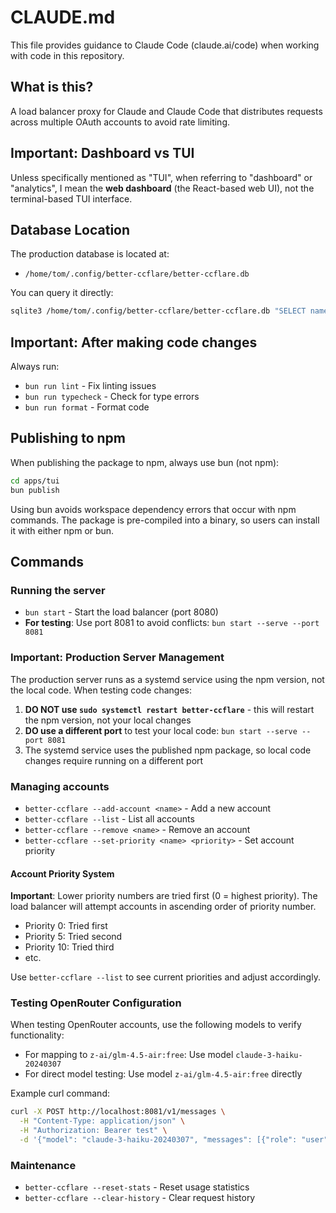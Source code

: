 # CLAUDE.md

This file provides guidance to Claude Code (claude.ai/code) when working with code in this repository.

## What is this?

A load balancer proxy for Claude and Claude Code that distributes requests across multiple OAuth accounts to avoid rate limiting.

## Important: Dashboard vs TUI

Unless specifically mentioned as "TUI", when referring to "dashboard" or "analytics", I mean the **web dashboard** (the React-based web UI), not the terminal-based TUI interface.

## Database Location

The production database is located at:
- `/home/tom/.config/better-ccflare/better-ccflare.db`

You can query it directly:
```bash
sqlite3 /home/tom/.config/better-ccflare/better-ccflare.db "SELECT name, provider, custom_endpoint FROM accounts;"
```

## Important: After making code changes

Always run:
- `bun run lint` - Fix linting issues
- `bun run typecheck` - Check for type errors
- `bun run format` - Format code

## Publishing to npm

When publishing the package to npm, always use bun (not npm):

```bash
cd apps/tui
bun publish
```

Using bun avoids workspace dependency errors that occur with npm commands. The package is pre-compiled into a binary, so users can install it with either npm or bun.

## Commands

### Running the server
- `bun start` - Start the load balancer (port 8080)
- **For testing**: Use port 8081 to avoid conflicts: `bun start --serve --port 8081`

### Important: Production Server Management
The production server runs as a systemd service using the npm version, not the local code. When testing code changes:

1. **DO NOT use `sudo systemctl restart better-ccflare`** - this will restart the npm version, not your local changes
2. **DO use a different port** to test your local code: `bun start --serve --port 8081`
3. The systemd service uses the published npm package, so local code changes require running on a different port

### Managing accounts
- `better-ccflare --add-account <name>` - Add a new account
- `better-ccflare --list` - List all accounts
- `better-ccflare --remove <name>` - Remove an account
- `better-ccflare --set-priority <name> <priority>` - Set account priority

#### Account Priority System
**Important**: Lower priority numbers are tried first (0 = highest priority). The load balancer will attempt accounts in ascending order of priority number.
- Priority 0: Tried first
- Priority 5: Tried second
- Priority 10: Tried third
- etc.

Use `better-ccflare --list` to see current priorities and adjust accordingly.

### Testing OpenRouter Configuration
When testing OpenRouter accounts, use the following models to verify functionality:
- For mapping to `z-ai/glm-4.5-air:free`: Use model `claude-3-haiku-20240307`
- For direct model testing: Use model `z-ai/glm-4.5-air:free` directly

Example curl command:
```bash
curl -X POST http://localhost:8081/v1/messages \
  -H "Content-Type: application/json" \
  -H "Authorization: Bearer test" \
  -d '{"model": "claude-3-haiku-20240307", "messages": [{"role": "user", "content": "test"}], "max_tokens": 10}'
```

### Maintenance
- `better-ccflare --reset-stats` - Reset usage statistics
- `better-ccflare --clear-history` - Clear request history